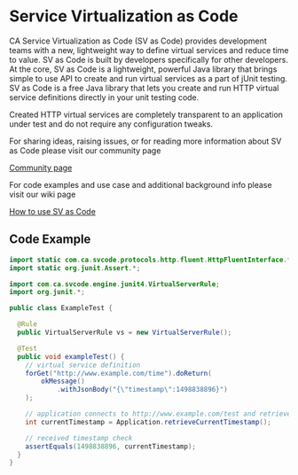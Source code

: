 # Service Virtualization as Code

CA Service Virtualization as Code (SV as Code) provides development teams with a new, lightweight way to define virtual services and reduce time to value. SV as Code is built by developers specifically for other developers. At the core, SV as Code is a lightweight, powerful Java library that brings simple to use API to create and run virtual services as a part of jUnit testing. SV as Code is a free Java library that lets you create and run HTTP virtual service definitions directly in your unit testing code.

Created HTTP virtual services are completely transparent to an application under test and do not require any configuration tweaks.

For sharing ideas, raising issues, or for reading more information about SV as Code please visit our community page 

[Community page](https://communities.ca.com/community/ca-devtest-community/content?filterID=contentstatus%5Bpublished%5D~category%5Bsv-as-code%5D)

For code examples and use case and additional background info please visit our wiki page

[How to use SV as Code](https://docops.ca.com/sv-as-code/en)

## Code Example
```java
import static com.ca.svcode.protocols.http.fluent.HttpFluentInterface.*;
import static org.junit.Assert.*;

import com.ca.svcode.engine.junit4.VirtualServerRule;
import org.junit.*;

public class ExampleTest {

  @Rule
  public VirtualServerRule vs = new VirtualServerRule();

  @Test
  public void exampleTest() {
    // virtual service definition
    forGet("http://www.example.com/time").doReturn(
        okMessage()
            .withJsonBody("{\"timestamp\":1498838896}")
    );

    // application connects to http://www.example.com/test and retrieves JSON response
    int currentTimestamp = Application.retrieveCurrentTimestamp();

    // received timestamp check
    assertEquals(1498838896, currentTimestamp);
  }
}
```
